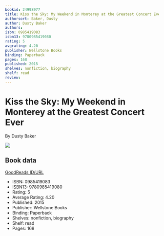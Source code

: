 ```yaml
---
bookid: 24998977
title: Kiss the Sky: My Weekend in Monterey at the Greatest Concert Ever
authorsort: Baker, Dusty
author: Dusty Baker
authors: 
isbn: 0985419083
isbn13: 9780985419080
rating: 5
avgrating: 4.20
publisher: Wellstone Books
binding: Paperback
pages: 168
published: 2015
shelves: nonfiction, biography
shelf: read
review: 
---
```


# Kiss the Sky: My Weekend in Monterey at the Greatest Concert Ever

By Dusty Baker

![](https://i.gr-assets.com/images/S/compressed.photo.goodreads.com/books/1442968126l/24998977._SX318_.jpg)

## Book data

[GoodReads ID/URL](https://www.goodreads.com/book/show/24998977)

- ISBN: 0985419083
- ISBN13: 9780985419080
- Rating: 5
- Average Rating: 4.20
- Published: 2015
- Publisher: Wellstone Books
- Binding: Paperback
- Shelves: nonfiction, biography
- Shelf: read
- Pages: 168

